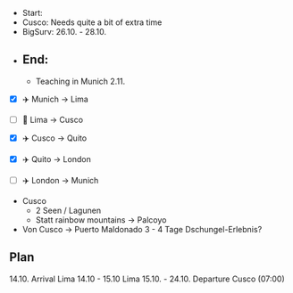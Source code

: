 - Start:
- Cusco: Needs quite a bit of extra time
- BigSurv: 26.10. - 28.10.
- End:
	- 
	- Teaching in Munich 2.11.


- [x] ✈️ Munich -> Lima
- [ ] 🚌 Lima -> Cusco
- [x] ✈️ Cusco -> Quito
- [x] ✈️ Quito -> London
- [ ] ✈️ London -> Munich


- Cusco
	- 2 Seen / Lagunen
	- Statt rainbow mountains -> Palcoyo
- Von Cusco -> Puerto Maldonado 3 - 4 Tage Dschungel-Erlebnis?


## Plan
14.10. Arrival Lima
14.10 - 15.10 Lima
15.10. - 
24.10. Departure Cusco (07:00)